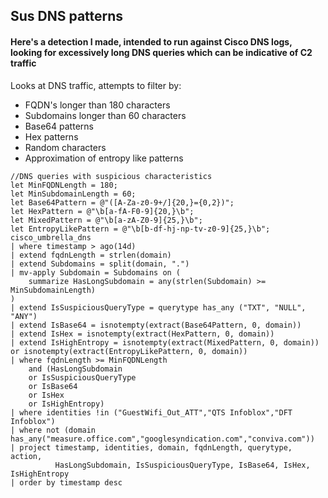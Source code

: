 ## Sus DNS patterns
#### Here's a detection I made, intended to run against Cisco DNS logs, looking for excessively long DNS queries which can be indicative of C2 traffic

<p>Looks at DNS traffic, attempts to filter by: </p>

- FQDN's longer than 180 characters
- Subdomains longer than 60 characters
- Base64 patterns
- Hex patterns
- Random characters
- Approximation of entropy like patterns

```kusto
//DNS queries with suspicious characteristics
let MinFQDNLength = 180;
let MinSubdomainLength = 60;
let Base64Pattern = @"([A-Za-z0-9+/]{20,}={0,2})";
let HexPattern = @"\b[a-fA-F0-9]{20,}\b";
let MixedPattern = @"\b[a-zA-Z0-9]{25,}\b";
let EntropyLikePattern = @"\b[b-df-hj-np-tv-z0-9]{25,}\b";
cisco_umbrella_dns
| where timestamp > ago(14d)
| extend fqdnLength = strlen(domain)
| extend Subdomains = split(domain, ".")
| mv-apply Subdomain = Subdomains on (
    summarize HasLongSubdomain = any(strlen(Subdomain) >= MinSubdomainLength)
)
| extend IsSuspiciousQueryType = querytype has_any ("TXT", "NULL", "ANY")
| extend IsBase64 = isnotempty(extract(Base64Pattern, 0, domain))
| extend IsHex = isnotempty(extract(HexPattern, 0, domain))
| extend IsHighEntropy = isnotempty(extract(MixedPattern, 0, domain)) or isnotempty(extract(EntropyLikePattern, 0, domain))
| where fqdnLength >= MinFQDNLength 
    and (HasLongSubdomain 
    or IsSuspiciousQueryType 
    or IsBase64 
    or IsHex
    or IsHighEntropy)
| where identities !in ("GuestWifi_Out_ATT","QTS Infoblox","DFT Infoblox")
| where not (domain has_any("measure.office.com","googlesyndication.com","conviva.com"))
| project timestamp, identities, domain, fqdnLength, querytype, action,
          HasLongSubdomain, IsSuspiciousQueryType, IsBase64, IsHex, IsHighEntropy
| order by timestamp desc
```
